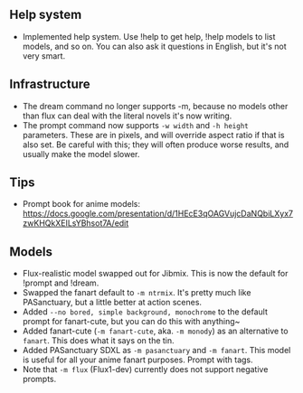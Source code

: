 ## Help system

- Implemented help system. Use !help to get help, !help models to list models, and so on.
  You can also ask it questions in English, but it's not very smart.

## Infrastructure

- The dream command no longer supports -m, because no models other than flux can deal with the literal novels it's now writing.
- The prompt command now supports `-w width` and `-h height` parameters. These are in pixels, and will override aspect ratio if that is also set. Be careful with this; they will often produce worse results, and usually make the model slower.

## Tips

- Prompt book for anime models: <https://docs.google.com/presentation/d/1HEcE3qOAGVujcDaNQbiLXyx7zwKHQkXEILsYBhsot7A/edit>

## Models

- Flux-realistic model swapped out for Jibmix. This is now the default for !prompt and !dream.
- Swapped the fanart default to `-m ntrmix`. It's pretty much like PASanctuary, but a little better at action scenes.
- Added `--no bored, simple background, monochrome` to the default prompt for fanart-cute, but you can do this with anything~
- Added fanart-cute (`-m fanart-cute`, aka. `-m monody`) as an alternative to `fanart`. This does what it says on the tin.
- Added PASanctuary SDXL as `-m pasanctuary` and `-m fanart`. This model is useful for all your anime fanart purposes. Prompt with tags.
- Note that `-m flux` (Flux1-dev) currently does not support negative prompts.
